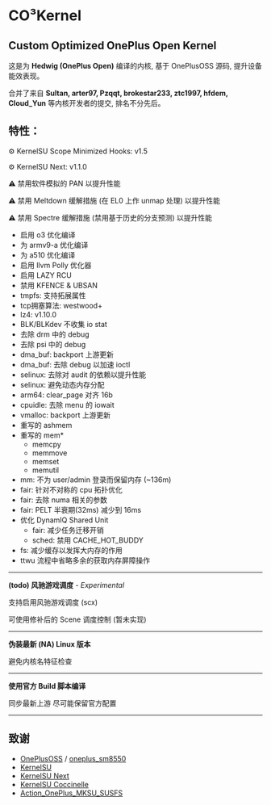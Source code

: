 # CO³Kernel 
Custom Optimized OnePlus Open Kernel
-
这是为 **Hedwig (OnePlus Open)** 编译的内核, 基于 OnePlusOSS 源码, 提升设备能效表现。

合并了来自 **Sultan, arter97, Pzqqt, brokestar233, ztc1997, hfdem, Cloud_Yun** 等内核开发者的提交, 排名不分先后。

**特性：**
-
⚙️ KernelSU Scope Minimized Hooks: v1.5

⚙️ KernelSU Next: v1.1.0

⚠ 禁用软件模拟的 PAN 以提升性能

⚠ 禁用 Meltdown 缓解措施 (在 EL0 上作 unmap 处理) 以提升性能

⚠ 禁用 Spectre 缓解措施 (禁用基于历史的分支预测) 以提升性能

- 启用 o3 优化编译
- 为 armv9-a 优化编译
- 为 a510 优化编译
- 启用 llvm Polly 优化器
- 启用 LAZY RCU
- 禁用 KFENCE & UBSAN
- tmpfs: 支持拓展属性
- tcp拥塞算法: westwood+
- lz4: v1.10.0
- BLK/BLKdev 不收集 io stat
- 去除 drm 中的 debug
- 去除 psi 中的 debug
- dma_buf: backport 上游更新
- dma_buf: 去除 debug 以加速 ioctl
- selinux: 去除对 audit 的依赖以提升性能
- selinux: 避免动态内存分配
- arm64: clear_page 对齐 16b
- cpuidle: 去除 menu 的 iowait
- vmalloc: backport 上游更新
- 重写的 ashmem
- 重写的 mem*
  - memcpy
  - memmove
  - memset
  - memutil
- mm: 不为 user/admin 登录而保留内存 (~136m)
- fair: 针对不对称的 cpu 拓扑优化
- fair: 去除 numa 相关的参数
- fair: PELT 半衰期(32ms) 减少到 16ms
- 优化 DynamIQ Shared Unit
  - fair: 减少任务迁移开销
  - sched: 禁用 CACHE_HOT_BUDDY
- fs: 减少缓存以发挥大内存的作用
- ttwu 流程中省略多余的获取内存屏障操作

---
**(todo) 风驰游戏调度** *- Experimental*

支持启用风驰游戏调度 (scx)

可使用修补后的 Scene 调度控制 (暂未实现)

---
**伪装最新 (NA) Linux 版本**

避免内核名特征检查

---
**使用官方 Build 脚本编译**

同步最新上游
尽可能保留官方配置

---
## 致谢

- [OnePlusOSS](https://github.com/OnePlusOSS/kernel_manifest) / [oneplus_sm8550](https://github.com/OnePlusOSS/android_kernel_common_oneplus_sm8550)
- [KernelSU](https://github.com/tiann/KernelSU)
- [KernelSU Next](https://github.com/KernelSU-Next/KernelSU-Next)
- [KernelSU Coccinelle](https://github.com/devnoname120/kernelsu-coccinelle)
- [Action_OnePlus_MKSU_SUSFS](https://github.com/ShirkNeko/Action_OnePlus_MKSU_SUSFS)

